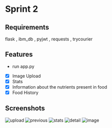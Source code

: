 
# Sprint 2

## Requirements

flask , ibm_db , pyjwt , requests , trycourier

## Features

- run app.py
- [x] Image Upload
- [x] Stats
- [x] Information about the nutrients present in food
- [x] Food History

## Screenshots



![upload](https://user-images.githubusercontent.com/59635960/202759250-032c676b-f580-4c6e-b3ac-36e7b3ce4c9f.PNG)
![previous](https://user-images.githubusercontent.com/59635960/202759266-10568014-67da-4aca-90e2-c10e8f40bd9f.PNG)
![stats](https://user-images.githubusercontent.com/59635960/202759271-07d838aa-09f8-4ca7-9bce-07bb5569d7ba.PNG)
![detail](https://user-images.githubusercontent.com/59635960/202759276-bcc9723e-8edf-4d0c-8492-e226ee6d1fe0.PNG)
![image](https://user-images.githubusercontent.com/59635960/202759283-e2119f9c-cb52-4044-8f1a-d86ca7f5c242.PNG)

